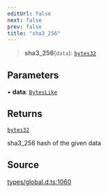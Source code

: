 ```yaml
---
editUrl: false
next: false
prev: false
title: "sha3_256"
---
```


> **sha3\_256**(`data`): [`bytes32`](../type-aliases/bytes32.md)

## Parameters

• **data**: [`BytesLike`](../type-aliases/BytesLike.md)

## Returns

[`bytes32`](../type-aliases/bytes32.md)

sha3_256 hash of the given data

## Source

[types/global.d.ts:1060](https://github.com/algorandfoundation/tealscript/blob/18ba30a9/types/global.d.ts#L1060)

